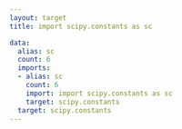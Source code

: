 ```yaml
---
layout: target
title: import scipy.constants as sc

data:
  alias: sc
  count: 6
  imports:
  - alias: sc
    count: 6
    import: import scipy.constants as sc
    target: scipy.constants
  target: scipy.constants
---
```

